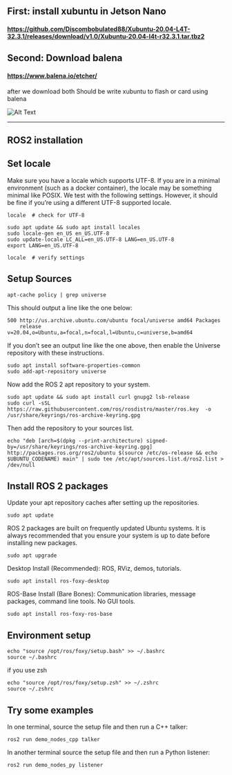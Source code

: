## First: install xubuntu in  Jetson Nano

#### https://github.com/Discombobulated88/Xubuntu-20.04-L4T-32.3.1/releases/download/v1.0/Xubuntu-20.04-l4t-r32.3.1.tar.tbz2

## Second: Download balena


#### https://www.balena.io/etcher/

after we download both Should be write xubuntu to flash or card using balena

![Alt Text](https://www.balena.io/static/steps-8006dca57323756b1b84fb9408742409.gif)

___

## ROS2 installation



## Set locale

Make sure you have a locale which supports UTF-8. If you are in a minimal environment (such as a docker container), the locale may be something minimal like POSIX. We test with the following settings. However, it should be fine if you’re using a different UTF-8 supported locale.
```
locale  # check for UTF-8

sudo apt update && sudo apt install locales
sudo locale-gen en_US en_US.UTF-8
sudo update-locale LC_ALL=en_US.UTF-8 LANG=en_US.UTF-8
export LANG=en_US.UTF-8

locale  # verify settings
```
## Setup Sources
```
apt-cache policy | grep universe
```

This should output a line like the one below:

```
500 http://us.archive.ubuntu.com/ubuntu focal/universe amd64 Packages
    release v=20.04,o=Ubuntu,a=focal,n=focal,l=Ubuntu,c=universe,b=amd64
```

If you don’t see an output line like the one above, then enable the Universe repository with these instructions.

```
sudo apt install software-properties-common
sudo add-apt-repository universe
```

Now add the ROS 2 apt repository to your system.


```
sudo apt update && sudo apt install curl gnupg2 lsb-release
sudo curl -sSL https://raw.githubusercontent.com/ros/rosdistro/master/ros.key  -o /usr/share/keyrings/ros-archive-keyring.gpg
```

Then add the repository to your sources list.

```
echo "deb [arch=$(dpkg --print-architecture) signed-by=/usr/share/keyrings/ros-archive-keyring.gpg] http://packages.ros.org/ros2/ubuntu $(source /etc/os-release && echo $UBUNTU_CODENAME) main" | sudo tee /etc/apt/sources.list.d/ros2.list > /dev/null
```

## Install ROS 2 packages

Update your apt repository caches after setting up the repositories.

```
sudo apt update
```

ROS 2 packages are built on frequently updated Ubuntu systems. It is always recommended that you ensure your system is up to date before installing new packages.

```
sudo apt upgrade
```

Desktop Install (Recommended): ROS, RViz, demos, tutorials.

```
sudo apt install ros-foxy-desktop
```
ROS-Base Install (Bare Bones): Communication libraries, message packages, command line tools. No GUI tools.


```
sudo apt install ros-foxy-ros-base
```

## Environment setup
```
echo "source /opt/ros/foxy/setup.bash" >> ~/.bashrc
source ~/.bashrc
```
if you use zsh 

```
echo "source /opt/ros/foxy/setup.zsh" >> ~/.zshrc
source ~/.zshrc
```

## Try some examples

In one terminal, source the setup file and then run a C++ talker:

```
ros2 run demo_nodes_cpp talker
```

In another terminal source the setup file and then run a Python listener:

```
ros2 run demo_nodes_py listener
```
